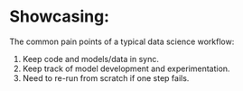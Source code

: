 # Showcasing:
The common pain points of a typical data science workflow:
1. Keep code and models/data in sync.
2. Keep track of model development and experimentation.
3. Need to re-run from scratch if one step fails.